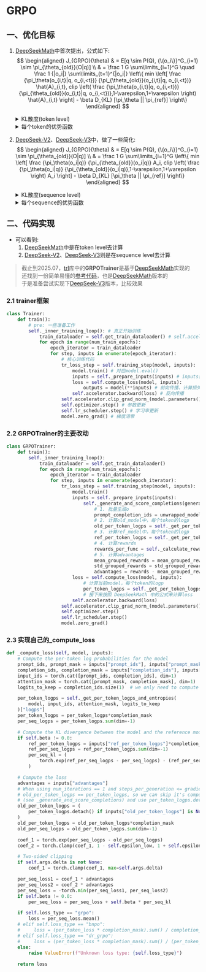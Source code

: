# GRPO

## 一、优化目标

1. [DeepSeekMath](https://arxiv.org/abs/2402.03300)中首次提出，公式如下:
    $$
    \begin{aligned}
    J_{GRPO}(\theta) & = E[q \sim P(Q), {\{o_i\}}^G_{i=1} \sim \pi_{\theta_{old}}(O|q)] \\
    & = \frac 1 G \sum\limits_{i=1}^G \quad \frac 1 {|o_i|} \sum\limits_{t=1}^{|o_i|} \left\{ min \left[ \frac {\pi_\theta(o_{i,t}|q, o_{i,<t})} {\pi_{\theta_{old}}(o_{i,t}|q, o_{i,<t})} \hat{A}_{i,t}, clip \left( \frac {\pi_\theta(o_{i,t}|q, o_{i,<t})} {\pi_{\theta_{old}}(o_{i,t}|q, o_{i,<t})},1-\varepsilon,1+\varepsilon \right) \hat{A}_{i,t} \right] - \beta D_{KL} [\pi_\theta || \pi_{ref}] \right\}
    \end{aligned}
    $$


    <details>
    <summary>KL散度(token level)</summary>

    $$
    D_{KL}[\pi_\theta||\pi_{ref}] = \frac {\pi_{ref}(o_{i,t}|q, o_{i,<t})} {\pi_{\theta}(o_{i,t}|q, o_{i,<t})} - \log \frac {\pi_{ref}(o_{i,t}|q, o_{i,<t})} {\pi_{\theta}(o_{i,t}|q, o_{i,<t})} - 1
    $$
    
    </details>


    <details>
    <summary>每个token的优势函数</summary>
    
    > 整个sequence中的每个token，都使用相同的计算方式:

    $$
    \hat{A}_{i,t} = \frac {r_i - mean(\{r_1,r_2,...,r_G\})} {std(\{r_1,r_2,...,r_G\})}
    $$

    </details>


2. [DeepSeek-V2](https://arxiv.org/abs/2405.04434)、[DeepSeek-V3](https://arxiv.org/abs/2412.19437)中，做了一些简化:
    $$
    \begin{aligned}
    J_{GRPO}(\theta) & = E[q \sim P(Q), {\{o_i\}}^G_{i=1} \sim \pi_{\theta_{old}}(O|q)] \\
    & = \frac 1 G \sum\limits_{i=1}^G \left\{ min \left[ \frac {\pi_\theta(o_i|q)} {\pi_{\theta_{old}}(o_i|q)} A_i, clip \left( \frac {\pi_\theta(o_i|q)} {\pi_{\theta_{old}}(o_i|q)},1-\varepsilon,1+\varepsilon \right) A_i \right] - \beta D_{KL} [\pi_\theta || \pi_{ref}] \right\}
    \end{aligned}
    $$


    <details>
    <summary>KL散度(sequence level)</summary>

    $$
    D_{KL}[\pi_\theta||\pi_{ref}] = \frac {\pi_{ref}(o_i|q)} {\pi_{\theta}(o_i|q)} - \log \frac {\pi_{ref}(o_i|q)} {\pi_{\theta}(o_i|q)} - 1 \\
    $$

    </details>


    <details>
    <summary>每个sequence的优势函数</summary>

    $$
    A_i = \frac {r_i - mean(\{r_1,r_2,...,r_G\})} {std(\{r_1,r_2,...,r_G\})}
    $$

    </details>


## 二、代码实现

- 可以看到:  
    1. [DeepSeekMath](https://arxiv.org/abs/2402.03300)中是在token level去计算
    2. [DeepSeek-V2](https://arxiv.org/abs/2405.04434)、[DeepSeek-V3](https://arxiv.org/abs/2412.19437)则是在sequence level去计算

> 截止到2025.07，[trl](https://github.com/huggingface/trl)库中的**GRPOTrainer**是基于[DeepSeekMath](https://arxiv.org/abs/2402.03300)实现的  
> 还找到一份简单易懂的[参考代码](https://github.com/aburkov/theLMbook/blob/main/GRPO_From_Scratch_Multi_GPU_DataParallel_Qwen_2_5_1_5B_Instruct.ipynb)，也是[DeepSeekMath](https://arxiv.org/abs/2402.03300)版本的  
> 于是准备尝试实现下[DeepSeek-V3](https://arxiv.org/abs/2412.19437)版本，比较效果

### 2.1 trainer框架

```python
class Trainer:
    def train():
        # pre: 一些准备工作
        self._inner_training_loop(): # 真正开始训练
            train_dataloader = self.get_train_dataloader() # self.accelerator.prepare(DataLoader(train_dataset, batch_size, collate_fn))
            for epoch in range(num_train_epochs):
                epoch_iterator = train_dataloader
                for step, inputs in enumerate(epoch_iterator):
                    # 核心训练代码
                    tr_loss_step = self.training_step(model, inputs):
                        model.train() # 对应model.eval()
                        inputs = self._prepare_inputs(inputs) # inputs做一些预处理
                        loss = self.compute_loss(model, inputs):
                            outputs = model(**inputs) # 前向传播、计算损失
                        self.accelerator.backward(loss) # 反向传播
                    self.accelerator.clip_grad_norm_(model.parameters(), max_grad_norm) # 梯度裁剪
                    self.optimizer.step() # 参数更新
                    self.lr_scheduler.step() # 学习率更新
                    model.zero_grad() # 梯度清零

```

### 2.2 GRPOTrainer的主要改动

```python
class GRPOTrainer:
    def train():
        self._inner_training_loop():
            train_dataloader = self.get_train_dataloader()
            for epoch in range(num_train_epochs):
                epoch_iterator = train_dataloader
                for step, inputs in enumerate(epoch_iterator):
                    tr_loss_step = self.training_step(model, inputs):
                        model.train()
                        inputs = self._prepare_inputs(inputs):
                            self._generate_and_score_completions(generation_batch): # 输入q，批量生成o，并计算相应的r、A
                                # 1. 批量生成o 
                                prompt_completion_ids = unwrapped_model.generate(prompt_ids, attention_mask=prompt_mask, generation_config=self.generation_config)
                                # 2. 计算old_model中，每个token的logp
                                old_per_token_logps = self._get_per_token_logps_and_entropies(self.model, prompt_completion_ids, attention_mask, logits_to_keep, batch_size)["logps"]
                                # 3. 计算ref_model中，每个token的logp
                                ref_per_token_logps = self._get_per_token_logps_and_entropies(self.ref_model, prompt_completion_ids, attention_mask, logits_to_keep)["logps"]
                                # 4. 计算rewards
                                rewards_per_func = self._calculate_rewards(inputs, prompts, completions, completion_ids_list)
                                # 5. 计算advantages
                                mean_grouped_rewards = mean_grouped_rewards.repeat_interleave(self.num_generations, dim=0)
                                std_grouped_rewards = std_grouped_rewards.repeat_interleave(self.num_generations, dim=0)
                                advantages = rewards - mean_grouped_rewards
                        loss = self.compute_loss(model, inputs):
                            # 计算当前model，每个token的logp
                            per_token_logps = self._get_per_token_logps_and_entropies(model, input_ids, attention_mask, logits_to_keep)["logps"]
                            # 接下来按照 DeepSeekMath 中的公式来计算loss
                        self.accelerator.backward(loss)
                    self.accelerator.clip_grad_norm_(model.parameters(), max_grad_norm)
                    self.optimizer.step()
                    self.lr_scheduler.step()
                    model.zero_grad()
```

### 2.3 实现自己的_compute_loss

```python
def _compute_loss(self, model, inputs):
    # Compute the per-token log probabilities for the model
    prompt_ids, prompt_mask = inputs["prompt_ids"], inputs["prompt_mask"]
    completion_ids, completion_mask = inputs["completion_ids"], inputs["completion_mask"]
    input_ids = torch.cat([prompt_ids, completion_ids], dim=1)
    attention_mask = torch.cat([prompt_mask, completion_mask], dim=1)
    logits_to_keep = completion_ids.size(1)  # we only need to compute the logits for the completion tokens

    per_token_logps = self._get_per_token_logps_and_entropies(
        model, input_ids, attention_mask, logits_to_keep
    )["logps"]
    per_token_logps = per_token_logps*completion_mask
    per_seq_logps = per_token_logps.sum(dim=-1)

    # Compute the KL divergence between the model and the reference model
    if self.beta != 0.0:
        ref_per_token_logps = inputs["ref_per_token_logps"]*completion_mask
        ref_per_seq_logps = ref_per_token_logps.sum(dim=-1)
        per_seq_kl = (
            torch.exp(ref_per_seq_logps - per_seq_logps) - (ref_per_seq_logps - per_seq_logps) - 1
        )

    # Compute the loss
    advantages = inputs["advantages"]
    # When using num_iterations == 1 and steps_per_generation <= gradient_accumulation_steps
    # old_per_token_logps == per_token_logps, so we can skip it's computation
    # (see _generate_and_score_completions) and use per_token_logps.detach() instead.
    old_per_token_logps = (
        per_token_logps.detach() if inputs["old_per_token_logps"] is None else inputs["old_per_token_logps"]
    )
    old_per_token_logps = old_per_token_logps*completion_mask
    old_per_seq_logps = old_per_token_logps.sum(dim=-1)

    coef_1 = torch.exp(per_seq_logps - old_per_seq_logps)
    coef_2 = torch.clamp(coef_1, 1 - self.epsilon_low, 1 + self.epsilon_high)

    # Two-sided clipping
    if self.args.delta is not None:
        coef_1 = torch.clamp(coef_1, max=self.args.delta)

    per_seq_loss1 = coef_1 * advantages
    per_seq_loss2 = coef_2 * advantages
    per_seq_loss = -torch.min(per_seq_loss1, per_seq_loss2)
    if self.beta != 0.0:
        per_seq_loss = per_seq_loss + self.beta * per_seq_kl

    if self.loss_type == "grpo":
        loss = per_seq_loss.mean()
    # elif self.loss_type == "bnpo":
    #     loss = (per_token_loss * completion_mask).sum() / completion_mask.sum().clamp(min=1.0)
    # elif self.loss_type == "dr_grpo":
    #     loss = (per_token_loss * completion_mask).sum() / (per_token_loss.size(0) * self.max_completion_length)
    else:
        raise ValueError(f"Unknown loss type: {self.loss_type}")
    
    return loss
```